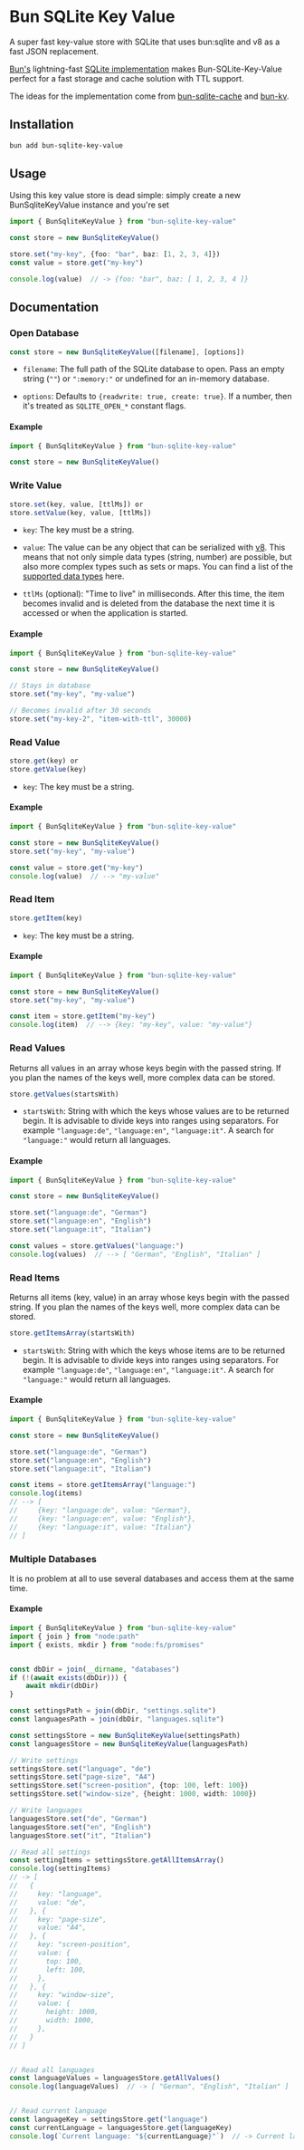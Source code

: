 # Bun SQLite Key Value

A super fast key-value store with SQLite that uses bun:sqlite 
and v8 as a fast JSON replacement.

[Bun's](https://bun.sh/) lightning-fast 
[SQLite implementation](https://bun.sh/docs/api/sqlite) makes Bun-SQLite-Key-Value 
perfect for a fast storage and cache solution with TTL support.

The ideas for the implementation come from 
[bun-sqlite-cache](https://github.com/notskamr/bun-sqlite-cache) and 
[bun-kv](https://github.com/kirill-dev-pro/bun-kv).


## Installation

```bash
bun add bun-sqlite-key-value
```

## Usage

Using this key value store is dead simple:
simply create a new BunSqliteKeyValue instance and you're set

```typescript
import { BunSqliteKeyValue } from "bun-sqlite-key-value"

const store = new BunSqliteKeyValue()

store.set("my-key", {foo: "bar", baz: [1, 2, 3, 4]})
const value = store.get("my-key")

console.log(value)  // -> {foo: "bar", baz: [ 1, 2, 3, 4 ]}
```

## Documentation


### Open Database

```typescript
const store = new BunSqliteKeyValue([filename], [options])
```

- `filename`:
The full path of the SQLite database to open.
Pass an empty string (`""`) or `":memory:"` or undefined for an in-memory database.

- `options`:
Defaults to `{readwrite: true, create: true}`.
If a number, then it's treated as `SQLITE_OPEN_*` constant flags.


#### Example

```typescript
import { BunSqliteKeyValue } from "bun-sqlite-key-value"

const store = new BunSqliteKeyValue()
```

### Write Value

```typescript
store.set(key, value, [ttlMs]) or
store.setValue(key, value, [ttlMs])
```

- `key`:
The key must be a string.

- `value`:
The value can be any object that can be serialized with
[v8](https://github.com/nodejs/node/blob/main/doc/api/v8.md#serialization-api).
This means that not only simple data types (string, number) are possible,
but also more complex types such as sets or maps.
You can find a list of the
[supported data types](https://developer.mozilla.org/en-US/docs/Web/API/Web_Workers_API/Structured_clone_algorithm#supported_types) here. 

- `ttlMs` (optional):
"Time to live" in milliseconds. After this time, 
the item becomes invalid and is deleted from the database 
the next time it is accessed or when the application is started.

#### Example

```typescript
import { BunSqliteKeyValue } from "bun-sqlite-key-value"

const store = new BunSqliteKeyValue()

// Stays in database
store.set("my-key", "my-value")

// Becomes invalid after 30 seconds
store.set("my-key-2", "item-with-ttl", 30000)

```

### Read Value

```typescript
store.get(key) or
store.getValue(key)
```

- `key`:
The key must be a string.


#### Example

```typescript
import { BunSqliteKeyValue } from "bun-sqlite-key-value"

const store = new BunSqliteKeyValue()
store.set("my-key", "my-value")

const value = store.get("my-key")
console.log(value)  // --> "my-value"
```


### Read Item

```typescript
store.getItem(key)
```

- `key`:
The key must be a string.


#### Example

```typescript
import { BunSqliteKeyValue } from "bun-sqlite-key-value"

const store = new BunSqliteKeyValue()
store.set("my-key", "my-value")

const item = store.getItem("my-key")
console.log(item)  // --> {key: "my-key", value: "my-value"}
```


### Read Values

Returns all values in an array whose keys begin with the passed string.
If you plan the names of the keys well, more complex data can be stored.

```typescript
store.getValues(startsWith)
```

- `startsWith`:
String with which the keys whose values are to be returned begin.
It is advisable to divide keys into ranges using separators.
For example `"language:de"`, `"language:en"`, `"language:it"`.
A search for `"language:"` would return all languages.


#### Example

```typescript
import { BunSqliteKeyValue } from "bun-sqlite-key-value"

const store = new BunSqliteKeyValue()

store.set("language:de", "German")
store.set("language:en", "English")
store.set("language:it", "Italian")

const values = store.getValues("language:")
console.log(values)  // --> [ "German", "English", "Italian" ]
```


### Read Items

Returns all items (key, value) in an array whose keys begin with the passed string.
If you plan the names of the keys well, more complex data can be stored.

```typescript
store.getItemsArray(startsWith)
```

- `startsWith`:
String with which the keys whose items are to be returned begin.
It is advisable to divide keys into ranges using separators.
For example `"language:de"`, `"language:en"`, `"language:it"`.
A search for `"language:"` would return all languages.


#### Example

```typescript
import { BunSqliteKeyValue } from "bun-sqlite-key-value"

const store = new BunSqliteKeyValue()

store.set("language:de", "German")
store.set("language:en", "English")
store.set("language:it", "Italian")

const items = store.getItemsArray("language:")
console.log(items)
// --> [
//     {key: "language:de", value: "German"},
//     {key: "language:en", value: "English"},
//     {key: "language:it", value: "Italian"}
// ]
```

### Multiple Databases

It is no problem at all to use several databases and access them at the same time.


#### Example

```typescript
import { BunSqliteKeyValue } from "bun-sqlite-key-value"
import { join } from "node:path"
import { exists, mkdir } from "node:fs/promises"


const dbDir = join(__dirname, "databases")
if (!(await exists(dbDir))) {
    await mkdir(dbDir)
}

const settingsPath = join(dbDir, "settings.sqlite")
const languagesPath = join(dbDir, "languages.sqlite")

const settingsStore = new BunSqliteKeyValue(settingsPath)
const languagesStore = new BunSqliteKeyValue(languagesPath)

// Write settings
settingsStore.set("language", "de")
settingsStore.set("page-size", "A4")
settingsStore.set("screen-position", {top: 100, left: 100})
settingsStore.set("window-size", {height: 1000, width: 1000})

// Write languages
languagesStore.set("de", "German")
languagesStore.set("en", "English")
languagesStore.set("it", "Italian")

// Read all settings
const settingItems = settingsStore.getAllItemsArray()
console.log(settingItems)
// -> [
//   {
//     key: "language",
//     value: "de",
//   }, {
//     key: "page-size",
//     value: "A4",
//   }, {
//     key: "screen-position",
//     value: {
//       top: 100,
//       left: 100,
//     },
//   }, {
//     key: "window-size",
//     value: {
//       height: 1000,
//       width: 1000,
//     },
//   }
// ]


// Read all languages
const languageValues = languagesStore.getAllValues()
console.log(languageValues)  // -> [ "German", "English", "Italian" ]


// Read current language
const languageKey = settingsStore.get("language")
const currentLanguage = languagesStore.get(languageKey)
console.log(`Current language: "${currentLanguage}"`)  // -> Current language: "German"
```
